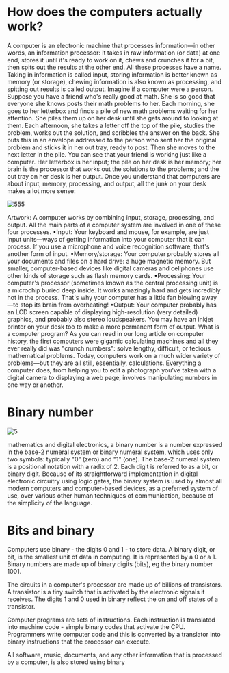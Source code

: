 # How does the  computers actually work?

A computer is an electronic machine that processes information—in other words, an information processor: it takes in raw information (or data) at one end, stores it until it's ready to work on it, chews and crunches it for a bit, then spits out the results at the other end. All these processes have a name. Taking in information is called input, storing information is better known as memory (or storage), chewing information is also known as processing, and spitting out results is called output.
Imagine if a computer were a person. Suppose you have a friend who's really good at math. She is so good that everyone she knows posts their math problems to her.  Each morning, she goes to her letterbox and finds a pile of new math problems waiting for her attention. She piles them up on her desk until she gets around to looking at them. Each afternoon, she takes a letter off the top of the pile, studies the problem, works out the solution, and scribbles the answer on the back. She puts this in an envelope addressed to the person who sent her the original problem and sticks it in her out tray, ready to post. Then she moves to the next letter in the pile. You can see that your friend is working just like a computer. Her letterbox is her input; the pile on her desk is her memory; her brain is the processor that works out the solutions to the problems; and the out tray on her desk is her output.
Once you understand that computers are about input, memory, processing, and output, all the junk on your desk makes a lot more sense:

![555](https://bam.files.bbci.co.uk/bam/live/content/zdvjtfr/large)

Artwork: A computer works by combining input, storage, processing, and output. All the main parts of a computer system are involved in one of these four processes.
•Input: Your keyboard and mouse, for example, are just input units—ways of getting information into your computer that it can process. If you use a microphone and voice recognition software, that's another form of input.
•Memory/storage: Your computer probably stores all your documents and files on a hard drive: a huge magnetic memory. But smaller, computer-based devices like digital cameras and cellphones use other kinds of storage such as flash memory cards.
•Processing: Your computer's processor (sometimes known as the central processing unit) is a microchip buried deep inside. It works amazingly hard and gets incredibly hot in the process. That's why your computer has a little fan blowing away—to stop its brain from overheating!
•Output: Your computer probably has an LCD screen capable of displaying high-resolution (very detailed) graphics, and probably also stereo loudspeakers. You may have an inkjet printer on your desk too to make a more permanent form of output.
What is a computer program?
As you can read in our long article on computer history, the first computers were gigantic calculating machines and all they ever really did was "crunch numbers": solve lengthy, difficult, or tedious mathematical problems. Today, computers work on a much wider variety of problems—but they are all still, essentially, calculations. Everything a computer does, from helping you to edit a photograph you've taken with a digital camera to displaying a web page, involves manipulating numbers in one way or another.












# Binary number
![5](https://images.slideplayer.com/16/5023741/slides/slide_3.jpg)

mathematics and digital electronics, a binary number is a number expressed in the base-2 numeral system or binary numeral system, which uses only two symbols: typically "0" (zero) and "1" (one). 
The base-2 numeral system is a positional notation with a radix of 2. Each digit is referred to as a bit, or binary digit. Because of its straightforward implementation in digital electronic circuitry using logic gates, the binary system is used by almost all modern computers and computer-based devices, as a preferred system of use, over various other human techniques of communication, because of the simplicity of the language. 

# Bits and binary

Computers use binary - the digits 0 and 1 - to store data. A binary digit, or bit, is the smallest unit of data in computing. It is represented by a 0 or a 1. Binary numbers are made up of binary digits (bits), eg the binary number 1001.

The circuits in a computer's processor are made up of billions of transistors. A transistor is a tiny switch that is activated by the electronic signals it receives. The digits 1 and 0 used in binary reflect the on and off states of a transistor.

Computer programs are sets of instructions. Each instruction is translated into machine code - simple binary codes that activate the CPU. Programmers write computer code and this is converted by a translator into binary instructions that the processor can execute.

All software, music, documents, and any other information that is processed by a computer, is also stored using binary
